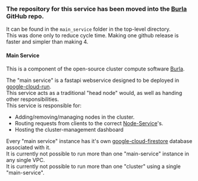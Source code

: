 ### The repository for this service has been moved into the [Burla](https://github.com/Burla-Cloud/burla) GitHub repo.

It can be found in the `main_service` folder in the top-level directory.  
This was done only to reduce cycle time. Making one github release is faster and simpler than making 4.

#### Main Service

This is a component of the open-source cluster compute software [Burla](https://github.com/Burla-Cloud/burla).

The "main service" is a fastapi webservice designed to be deployed in [google-cloud-run](cloud.google.com/run).  
This service acts as a traditional "head node" would, as well as handing other responsibilities.  
This service is responsible for:

- Adding/removing/managing nodes in the cluster.
- Routing requests from clients to the correct [Node-Service](https://github.com/Burla-Cloud/node_service)'s.
- Hosting the cluster-management dashboard

Every "main service" instance has it's own [google-cloud-firestore](cloud.google.com/firestore) database associated with it.  
It is currently not possible to run more than one "main-service" instance in any single VPC.  
It is currently not possible to run more than one "cluster" using a single "main-service".  
